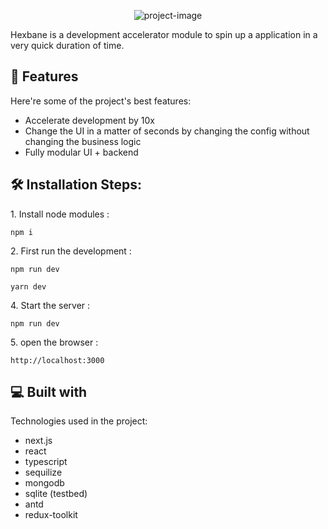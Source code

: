 <p align="center"><img src="https://socialify.git.ci/shivaraj65/hexbane/image?description=1&font=Rokkitt&forks=1&issues=1&name=1&owner=1&pattern=Floating%20Cogs&pulls=1&stargazers=1&theme=Dark" alt="project-image"></p>


<p id="description">Hexbane is a development accelerator module to spin up a application in a very quick duration of time.</p>

<h2>🚀 Features</h2>

Here're some of the project's best features:

- Accelerate development by 10x
- Change the UI in a matter of seconds by changing the config without changing the business logic
- Fully modular UI + backend

<h2>🛠️ Installation Steps:</h2>

<p>1. Install node modules :</p>

```
npm i
```

<p>2. First run the development :</p>

```
npm run dev
```

```
yarn dev
```

<p>4. Start the server :</p>

```
npm run dev
```

<p>5. open the browser :</p>

```
http://localhost:3000
```

<h2>💻 Built with</h2>

Technologies used in the project:

- next.js
- react
- typescript
- sequilize
- mongodb
- sqlite (testbed)
- antd 
- redux-toolkit
